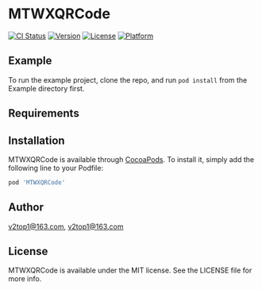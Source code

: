 # MTWXQRCode

[![CI Status](https://img.shields.io/travis/v2top1@163.com/MTWXQRCode.svg?style=flat)](https://travis-ci.org/v2top1@163.com/MTWXQRCode)
[![Version](https://img.shields.io/cocoapods/v/MTWXQRCode.svg?style=flat)](https://cocoapods.org/pods/MTWXQRCode)
[![License](https://img.shields.io/cocoapods/l/MTWXQRCode.svg?style=flat)](https://cocoapods.org/pods/MTWXQRCode)
[![Platform](https://img.shields.io/cocoapods/p/MTWXQRCode.svg?style=flat)](https://cocoapods.org/pods/MTWXQRCode)

## Example

To run the example project, clone the repo, and run `pod install` from the Example directory first.

## Requirements

## Installation

MTWXQRCode is available through [CocoaPods](https://cocoapods.org). To install
it, simply add the following line to your Podfile:

```ruby
pod 'MTWXQRCode'
```

## Author

v2top1@163.com, v2top1@163.com

## License

MTWXQRCode is available under the MIT license. See the LICENSE file for more info.
